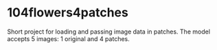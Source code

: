 # 104flowers4patches
Short project for loading and passing image data in patches. The model accepts 5 images: 1 original and 4 patches.
